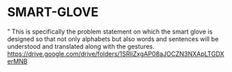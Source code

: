 # SMART-GLOVE
” This is specifically the problem statement on which the smart glove is designed so that not only alphabets but also words and sentences will be understood and translated along with the gestures.
https://drive.google.com/drive/folders/1SRliZxgAP08aJOCZN3NXApLTGDXerMNB
